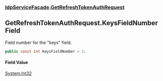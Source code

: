 ### [IdpServiceFacade](../index.md 'IdpServiceFacade').[GetRefreshTokenAuthRequest](index.md 'IdpServiceFacade\.GetRefreshTokenAuthRequest')

## GetRefreshTokenAuthRequest\.KeysFieldNumber Field

Field number for the "keys" field\.

```csharp
public const int KeysFieldNumber = 2;
```

#### Field Value
[System\.Int32](https://learn.microsoft.com/en-us/dotnet/api/system.int32 'System\.Int32')